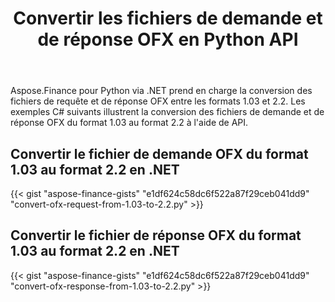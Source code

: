 ﻿---
title: Convertir les fichiers de demande et de réponse OFX en Python API
linktitle: Convertir les fichiers de demande et de réponse OFX
type: docs
weight: 20
url: /fr/python-net/convert-ofx-request-and-response-files/
keywords: Convert OFX File, OFX Python API, Convert OFX, Convert OFX Request, Convert OFX Response, Convert OFX Request Python, Python Convert OFX Response
description: Convertir le fichier de demande OFX du format 1.03 au format 2.2 en Python. Convertir le fichier de réponse OFX du format 1.03 au format 2.2 en Python
---
Aspose.Finance pour Python via .NET prend en charge la conversion des fichiers de requête et de réponse OFX entre les formats 1.03 et 2.2. Les exemples C# suivants illustrent la conversion des fichiers de demande et de réponse OFX du format 1.03 au format 2.2 à l'aide de API.
## **Convertir le fichier de demande OFX du format 1.03 au format 2.2 en .NET**
{{< gist "aspose-finance-gists" "e1df624c58dc6f522a87f29ceb041dd9" "convert-ofx-request-from-1.03-to-2.2.py" >}}
## **Convertir le fichier de réponse OFX du format 1.03 au format 2.2 en .NET**
{{< gist "aspose-finance-gists" "e1df624c58dc6f522a87f29ceb041dd9" "convert-ofx-response-from-1.03-to-2.2.py" >}}
